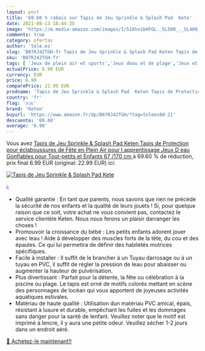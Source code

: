```yaml
---
layout: post
title: '69.60 % rabais sur Tapis de Jeu Sprinkle & Splash Pad  Kete'
date: 2021-08-13 18:44:35
image: 'https://m.media-amazon.com/images/I/516hvibHFGL._SL500_._SL400_.jpg'
comments: true
category: ofertas
author: 'tole.es'
slug: 'B07RJ42TGH-fr Tapis de Jeu Sprinkle & Splash Pad Keten Tapis de...'
sku: 'B07RJ42TGH-fr'
tags: [ 'Jeux de plein air et sports','Jeux deau et de plage','Jeux et Jouets','Jeux et jouets','Jouets darrosage','keten', ]
actualPrice: 6.99 EUR
currency: EUR
price: 6.99
comparePrice: 22.99 EUR
prodname: 'Tapis de Jeu Sprinkle & Splash Pad  Keten Tapis de Protection pour éclaboussures de Fête en Plein Air pour l apprentissage  Jeux D eau Gonflables pour Tout-petits et Enfants  67   /170 cm '
country: 'fr'
flag: '🇫🇷'
brand: 'Keten'
buyurl: 'https://www.amazon.fr/dp/B07RJ42TGH/?tag=tolees0d-21'
descuento: '69.60'
average: '6.99'
---
```


Vous avez [Tapis de Jeu Sprinkle & Splash Pad  Keten Tapis de Protection pour éclaboussures de Fête en Plein Air pour l apprentissage  Jeux D eau Gonflables pour Tout-petits et Enfants  67   /170 cm ](https://www.amazon.fr/dp/B07RJ42TGH/?tag=tolees0d-21)  à  69.60 % de réduction, prix final  6.99 EUR (original: 22.99 EUR) ici:

[![Tapis de Jeu Sprinkle & Splash Pad  Kete](https://m.media-amazon.com/images/I/516hvibHFGL._SL500_._SL400_.jpg)](https://www.amazon.fr/dp/B07RJ42TGH/?tag=tolees0d-21)

ℹ️:

- Qualité garantie : En tant que parents, nous savons que rien ne précède la sécurité de nos enfants et la qualité de leurs jouets ! Si, pour quelque raison que ce soit, votre achat ne vous convient pas, contactez le service clientèle Keten. Nous nous ferons un plaisir darranger les choses !
- Promouvoir la croissance du bébé : Les petits enfants adorent jouer avec leau ! Aide à développer des muscles forts de la tête, du cou et des épaules. Ce qui lui permettra de définir des habiletés motrices spécifiques.
- Facile à installer : Il suffit de le brancher à un Tuyau darrosage ou à un tuyau en PVC, il suffit de régler la pression de leau pour abaisser ou augmenter la hauteur de pulvérisation.
- Plus divertissant : Parfait pour la détente, la fête ou célébration à la piscine ou plage. Le tapis est orné de motifs colorés mettant en scène des personnages de locéan qui vous apportent de joyeuses activités aquatiques estivales.
- Matériau de haute qualité : Utilisation dun matériau PVC amical, épais, résistant à lusure et durable, empêchant les fuites et les dommages sans danger pour la santé de lenfant. Veuillez noter que le motif est imprimé à lencre, il y aura une petite odeur. Veuillez sécher 1-2 jours dans un endroit aéré.

[🛒 Achetez-le maintenant!!](https://www.amazon.fr/dp/B07RJ42TGH/?tag=tolees0d-21)
